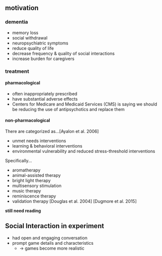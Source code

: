 <!-- META
{"title":"Assessment of Cognitive Training & Social Interaction in People with Mild to Moderate Dementia: A Pilot Study","link":"https://www.tandfonline.com/doi/full/10.1080/07317115.2019.1590489","media":"academic","tags":["dementia","cognitivetraining","reading"],"short":{"en":"Social interaction improves cognitive training for dementia","ja":"社交的インタラクションは認知症にとって認知トレーニングの質を向上させる"},"importance":4,"hasPage":true,"createdAt":1721748611.123,"updatedAt":1722591368.103,"filename":"1721748611"}
META -->

## motivation
### dementia
- memory loss
- social withdrawal
- neuropsychiatric symptoms
- reduce quality of life
- decrease frequency & quality of social interactions
- increase burden for caregivers

### treatment
#### pharmacological
- often inappropriately prescribed
- have substantial adverse effects
- Centers for Medicare and Medicaid Services (CMS) is saying we should be reducing the use of antipsychotics and replace them

#### non-pharmacological
There are categorized as...[Ayalon et al. 2006]
- unmet needs interventions
- learning & behavioral interventions
- environmental vulnerability and reduced stress-threshold interventions

Specifically...
- aromatherapy
- animal-assisted therapy
- bright light therapy
- multisensory stimulation
- music therapy
- reminiscence therapy
- validation therapy [Douglas et al. 2004] [Dugmore et al. 2015]

**still need reading**

## Social Interaction in experiment
- had open and engaging conversation
- prompt game details and characteristics
    - -> games become more realistic
    